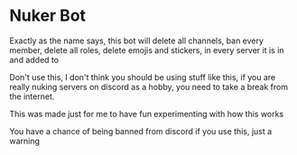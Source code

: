 # Nuker Bot

Exactly as the name says, this bot will delete all channels, ban every member, delete all roles, delete emojis and stickers, in every server it is in and added to

Don't use this, I don't think you should be using stuff like this, if you are really nuking servers on discord as a hobby, you need to take a break from the internet.

This was made just for me to have fun experimenting with how this works

You have a chance of being banned from discord if you use this, just a warning

